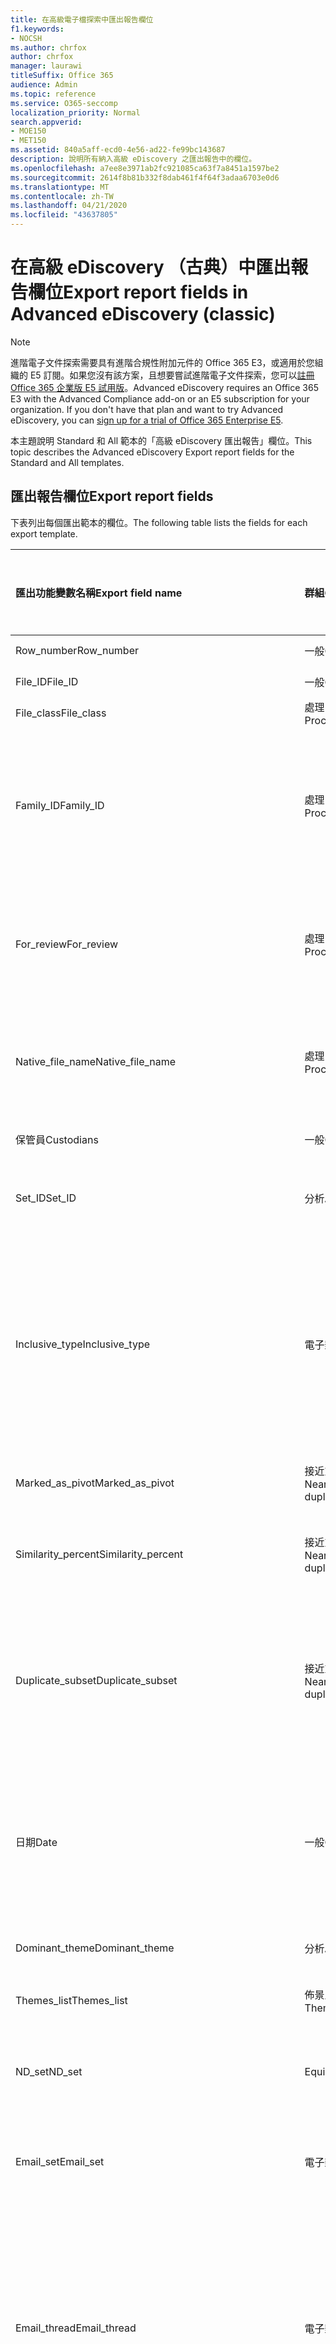 ```yaml
---
title: 在高級電子檔探索中匯出報告欄位
f1.keywords:
- NOCSH
ms.author: chrfox
author: chrfox
manager: laurawi
titleSuffix: Office 365
audience: Admin
ms.topic: reference
ms.service: O365-seccomp
localization_priority: Normal
search.appverid:
- MOE150
- MET150
ms.assetid: 840a5aff-ecd0-4e56-ad22-fe99bc143687
description: 說明所有納入高級 eDiscovery 之匯出報告中的欄位。
ms.openlocfilehash: a7ee8e3971ab2fc921085ca63f7a8451a1597be2
ms.sourcegitcommit: 2614f8b81b332f8dab461f4f64f3adaa6703e0d6
ms.translationtype: MT
ms.contentlocale: zh-TW
ms.lasthandoff: 04/21/2020
ms.locfileid: "43637805"
---
```

# <a name="export-report-fields-in-advanced-ediscovery-classic"></a><span data-ttu-id="2b4e3-103">在高級 eDiscovery （古典）中匯出報告欄位</span><span class="sxs-lookup"><span data-stu-id="2b4e3-103">Export report fields in Advanced eDiscovery (classic)</span></span>

> [!NOTE]
> <span data-ttu-id="2b4e3-p101">進階電子文件探索需要具有進階合規性附加元件的 Office 365 E3，或適用於您組織的 E5 訂閱。如果您沒有該方案，且想要嘗試進階電子文件探索，您可以[註冊 Office 365 企業版 E5 試用版](https://go.microsoft.com/fwlink/p/?LinkID=698279)。</span><span class="sxs-lookup"><span data-stu-id="2b4e3-p101">Advanced eDiscovery requires an Office 365 E3 with the Advanced Compliance add-on or an E5 subscription for your organization. If you don't have that plan and want to try Advanced eDiscovery, you can [sign up for a trial of Office 365 Enterprise E5](https://go.microsoft.com/fwlink/p/?LinkID=698279).</span></span> 
  
<span data-ttu-id="2b4e3-106">本主題說明 Standard 和 All 範本的「高級 eDiscovery 匯出報告」欄位。</span><span class="sxs-lookup"><span data-stu-id="2b4e3-106">This topic describes the Advanced eDiscovery Export report fields for the Standard and All templates.</span></span>
  
## <a name="export-report-fields"></a><span data-ttu-id="2b4e3-107">匯出報告欄位</span><span class="sxs-lookup"><span data-stu-id="2b4e3-107">Export report fields</span></span>

<span data-ttu-id="2b4e3-108">下表列出每個匯出範本的欄位。</span><span class="sxs-lookup"><span data-stu-id="2b4e3-108">The following table lists the fields for each export template.</span></span>
  
|<span data-ttu-id="2b4e3-109">**匯出功能變數名稱**</span><span class="sxs-lookup"><span data-stu-id="2b4e3-109">**Export field name**</span></span>|<span data-ttu-id="2b4e3-110">**群組**</span><span class="sxs-lookup"><span data-stu-id="2b4e3-110">**Group**</span></span>|<span data-ttu-id="2b4e3-111">**說明**</span><span class="sxs-lookup"><span data-stu-id="2b4e3-111">**Description**</span></span>|<span data-ttu-id="2b4e3-112">**可用於標準範本**</span><span class="sxs-lookup"><span data-stu-id="2b4e3-112">**Available in Standard template**</span></span>|<span data-ttu-id="2b4e3-113">**可用於所有範本**</span><span class="sxs-lookup"><span data-stu-id="2b4e3-113">**Available in All template**</span></span>|
|:-----|:-----|:-----|:-----|:-----|
|<span data-ttu-id="2b4e3-114">Row_number</span><span class="sxs-lookup"><span data-stu-id="2b4e3-114">Row_number</span></span>  <br/> |<span data-ttu-id="2b4e3-115">一般</span><span class="sxs-lookup"><span data-stu-id="2b4e3-115">General</span></span>  <br/> |<span data-ttu-id="2b4e3-116">列號。</span><span class="sxs-lookup"><span data-stu-id="2b4e3-116">Row number.</span></span>  <br/> |<span data-ttu-id="2b4e3-117">是</span><span class="sxs-lookup"><span data-stu-id="2b4e3-117">Yes</span></span>  <br/> |<span data-ttu-id="2b4e3-118">是</span><span class="sxs-lookup"><span data-stu-id="2b4e3-118">Yes</span></span>  <br/> |
|<span data-ttu-id="2b4e3-119">File_ID</span><span class="sxs-lookup"><span data-stu-id="2b4e3-119">File_ID</span></span>  <br/> |<span data-ttu-id="2b4e3-120">一般</span><span class="sxs-lookup"><span data-stu-id="2b4e3-120">General</span></span>  <br/> |<span data-ttu-id="2b4e3-121">檔識別碼。</span><span class="sxs-lookup"><span data-stu-id="2b4e3-121">File ID.</span></span>  <br/> |<span data-ttu-id="2b4e3-122">是</span><span class="sxs-lookup"><span data-stu-id="2b4e3-122">Yes</span></span>  <br/> |<span data-ttu-id="2b4e3-123">是</span><span class="sxs-lookup"><span data-stu-id="2b4e3-123">Yes</span></span>  <br/> |
|<span data-ttu-id="2b4e3-124">File_class</span><span class="sxs-lookup"><span data-stu-id="2b4e3-124">File_class</span></span>  <br/> |<span data-ttu-id="2b4e3-125">處理</span><span class="sxs-lookup"><span data-stu-id="2b4e3-125">Processing</span></span>  <br/> |<span data-ttu-id="2b4e3-126">檔類別。</span><span class="sxs-lookup"><span data-stu-id="2b4e3-126">File class.</span></span>  <br/> |<span data-ttu-id="2b4e3-127">是</span><span class="sxs-lookup"><span data-stu-id="2b4e3-127">Yes</span></span>  <br/> |<span data-ttu-id="2b4e3-128">是</span><span class="sxs-lookup"><span data-stu-id="2b4e3-128">Yes</span></span>  <br/> |
|<span data-ttu-id="2b4e3-129">Family_ID</span><span class="sxs-lookup"><span data-stu-id="2b4e3-129">Family_ID</span></span>  <br/> |<span data-ttu-id="2b4e3-130">處理</span><span class="sxs-lookup"><span data-stu-id="2b4e3-130">Processing</span></span>  <br/> |<span data-ttu-id="2b4e3-131">用以群組檔案（通常是電子郵件實例及其附件）的數值識別碼。</span><span class="sxs-lookup"><span data-stu-id="2b4e3-131">Numeric identifier that is used to group files (usually email instance and its attachments).</span></span>  <br/> |<span data-ttu-id="2b4e3-132">是</span><span class="sxs-lookup"><span data-stu-id="2b4e3-132">Yes</span></span>  <br/> |<span data-ttu-id="2b4e3-133">是</span><span class="sxs-lookup"><span data-stu-id="2b4e3-133">Yes</span></span>  <br/> |
|<span data-ttu-id="2b4e3-134">For_review</span><span class="sxs-lookup"><span data-stu-id="2b4e3-134">For_review</span></span>  <br/> |<span data-ttu-id="2b4e3-135">處理</span><span class="sxs-lookup"><span data-stu-id="2b4e3-135">Processing</span></span>  <br/> |<span data-ttu-id="2b4e3-136">旗標，指出將會包含在 [匯出以供審閱] 欄位。</span><span class="sxs-lookup"><span data-stu-id="2b4e3-136">Flag to indicate that the field will be included in export for review.</span></span>  <br/> |<span data-ttu-id="2b4e3-137">是</span><span class="sxs-lookup"><span data-stu-id="2b4e3-137">Yes</span></span>  <br/> |<span data-ttu-id="2b4e3-138">是</span><span class="sxs-lookup"><span data-stu-id="2b4e3-138">Yes</span></span>  <br/> |
|<span data-ttu-id="2b4e3-139">Native_file_name</span><span class="sxs-lookup"><span data-stu-id="2b4e3-139">Native_file_name</span></span>  <br/> |<span data-ttu-id="2b4e3-140">處理</span><span class="sxs-lookup"><span data-stu-id="2b4e3-140">Processing</span></span>  <br/> |<span data-ttu-id="2b4e3-141">原生檔案名，未參照資料夾及副檔名。</span><span class="sxs-lookup"><span data-stu-id="2b4e3-141">Native file name, without referencing folder and extension.</span></span>  <br/> |<span data-ttu-id="2b4e3-142">是</span><span class="sxs-lookup"><span data-stu-id="2b4e3-142">Yes</span></span>  <br/> |<span data-ttu-id="2b4e3-143">是</span><span class="sxs-lookup"><span data-stu-id="2b4e3-143">Yes</span></span>  <br/> |
|<span data-ttu-id="2b4e3-144">保管員</span><span class="sxs-lookup"><span data-stu-id="2b4e3-144">Custodians</span></span>  <br/> |<span data-ttu-id="2b4e3-145">一般</span><span class="sxs-lookup"><span data-stu-id="2b4e3-145">General</span></span>  <br/> |<span data-ttu-id="2b4e3-146">檔案的管理員。</span><span class="sxs-lookup"><span data-stu-id="2b4e3-146">Custodian of the file.</span></span>  <br/> |<span data-ttu-id="2b4e3-147">是</span><span class="sxs-lookup"><span data-stu-id="2b4e3-147">Yes</span></span>  <br/> |<span data-ttu-id="2b4e3-148">是</span><span class="sxs-lookup"><span data-stu-id="2b4e3-148">Yes</span></span>  <br/> |
|<span data-ttu-id="2b4e3-149">Set_ID</span><span class="sxs-lookup"><span data-stu-id="2b4e3-149">Set_ID</span></span>  <br/> |<span data-ttu-id="2b4e3-150">分析</span><span class="sxs-lookup"><span data-stu-id="2b4e3-150">Analyze</span></span>  <br/> |<span data-ttu-id="2b4e3-151">"ND set" 或「電子郵件組」識別碼。</span><span class="sxs-lookup"><span data-stu-id="2b4e3-151">"ND set" or "Email set" id.</span></span>  <br/> |<span data-ttu-id="2b4e3-152">是</span><span class="sxs-lookup"><span data-stu-id="2b4e3-152">Yes</span></span>  <br/> |<span data-ttu-id="2b4e3-153">是</span><span class="sxs-lookup"><span data-stu-id="2b4e3-153">Yes</span></span>  <br/> |
|<span data-ttu-id="2b4e3-154">Inclusive_type</span><span class="sxs-lookup"><span data-stu-id="2b4e3-154">Inclusive_type</span></span>  <br/> |<span data-ttu-id="2b4e3-155">電子郵件</span><span class="sxs-lookup"><span data-stu-id="2b4e3-155">Email</span></span>  <br/> |<span data-ttu-id="2b4e3-156">會指出是否包含檔，根據下列值：0（非包含）、包含1個包含專案、包含2個包含的副本。</span><span class="sxs-lookup"><span data-stu-id="2b4e3-156">Indicates if file is inclusive, according to the following values: 0 - not inclusive, 1 - Inclusive, 2 - Inclusive minus, 3 - Inclusive copy.</span></span>  <br/> |<span data-ttu-id="2b4e3-157">是</span><span class="sxs-lookup"><span data-stu-id="2b4e3-157">Yes</span></span>  <br/> |<span data-ttu-id="2b4e3-158">是</span><span class="sxs-lookup"><span data-stu-id="2b4e3-158">Yes</span></span>  <br/> |
|<span data-ttu-id="2b4e3-159">Marked_as_pivot</span><span class="sxs-lookup"><span data-stu-id="2b4e3-159">Marked_as_pivot</span></span>  <br/> |<span data-ttu-id="2b4e3-160">接近重複專案</span><span class="sxs-lookup"><span data-stu-id="2b4e3-160">Near duplicates</span></span>  <br/> |<span data-ttu-id="2b4e3-161">會指出檔是否為 pivot。</span><span class="sxs-lookup"><span data-stu-id="2b4e3-161">Indicates if the file is a pivot.</span></span>  <br/> |<span data-ttu-id="2b4e3-162">是</span><span class="sxs-lookup"><span data-stu-id="2b4e3-162">Yes</span></span>  <br/> |<span data-ttu-id="2b4e3-163">是</span><span class="sxs-lookup"><span data-stu-id="2b4e3-163">Yes</span></span>  <br/> |
|<span data-ttu-id="2b4e3-164">Similarity_percent</span><span class="sxs-lookup"><span data-stu-id="2b4e3-164">Similarity_percent</span></span>  <br/> |<span data-ttu-id="2b4e3-165">接近重複專案</span><span class="sxs-lookup"><span data-stu-id="2b4e3-165">Near duplicates</span></span>  <br/> |<span data-ttu-id="2b4e3-166">相對於 pivot 的相似性百分比。</span><span class="sxs-lookup"><span data-stu-id="2b4e3-166">Percentage of similarity relative to the pivot.</span></span>  <br/> |<span data-ttu-id="2b4e3-167">是</span><span class="sxs-lookup"><span data-stu-id="2b4e3-167">Yes</span></span>  <br/> |<span data-ttu-id="2b4e3-168">是</span><span class="sxs-lookup"><span data-stu-id="2b4e3-168">Yes</span></span>  <br/> |
|<span data-ttu-id="2b4e3-169">Duplicate_subset</span><span class="sxs-lookup"><span data-stu-id="2b4e3-169">Duplicate_subset</span></span>  <br/> |<span data-ttu-id="2b4e3-170">接近重複專案</span><span class="sxs-lookup"><span data-stu-id="2b4e3-170">Near duplicates</span></span>  <br/> |<span data-ttu-id="2b4e3-171">重複子集的唯一識別碼。</span><span class="sxs-lookup"><span data-stu-id="2b4e3-171">Unique identifier of the duplicate subset.</span></span> <span data-ttu-id="2b4e3-172">會指出檔案是否有完全相同的文字重複。</span><span class="sxs-lookup"><span data-stu-id="2b4e3-172">Indicates whether the file has exact text duplicates.</span></span>  <br/> |<span data-ttu-id="2b4e3-173">是</span><span class="sxs-lookup"><span data-stu-id="2b4e3-173">Yes</span></span>  <br/> |<span data-ttu-id="2b4e3-174">是</span><span class="sxs-lookup"><span data-stu-id="2b4e3-174">Yes</span></span>  <br/> |
|<span data-ttu-id="2b4e3-175">日期</span><span class="sxs-lookup"><span data-stu-id="2b4e3-175">Date</span></span>  <br/> |<span data-ttu-id="2b4e3-176">一般</span><span class="sxs-lookup"><span data-stu-id="2b4e3-176">General</span></span>  <br/> |<span data-ttu-id="2b4e3-177">檔日期（取決於檔案類型-電子郵件：傳送日期; 檔：修改日期）。</span><span class="sxs-lookup"><span data-stu-id="2b4e3-177">Date of file (depends on file type - email: date sent; document: date modified).</span></span>  <br/> |<span data-ttu-id="2b4e3-178">是</span><span class="sxs-lookup"><span data-stu-id="2b4e3-178">Yes</span></span>  <br/> |<span data-ttu-id="2b4e3-179">是</span><span class="sxs-lookup"><span data-stu-id="2b4e3-179">Yes</span></span>  <br/> |
|<span data-ttu-id="2b4e3-180">Dominant_theme</span><span class="sxs-lookup"><span data-stu-id="2b4e3-180">Dominant_theme</span></span>  <br/> |<span data-ttu-id="2b4e3-181">分析</span><span class="sxs-lookup"><span data-stu-id="2b4e3-181">Analyze</span></span>  <br/> |<span data-ttu-id="2b4e3-182">檔案的主要主題。</span><span class="sxs-lookup"><span data-stu-id="2b4e3-182">Primary Theme of the file.</span></span>  <br/> |<span data-ttu-id="2b4e3-183">是</span><span class="sxs-lookup"><span data-stu-id="2b4e3-183">Yes</span></span>  <br/> |<span data-ttu-id="2b4e3-184">是</span><span class="sxs-lookup"><span data-stu-id="2b4e3-184">Yes</span></span>  <br/> |
|<span data-ttu-id="2b4e3-185">Themes_list</span><span class="sxs-lookup"><span data-stu-id="2b4e3-185">Themes_list</span></span>  <br/> |<span data-ttu-id="2b4e3-186">佈景主題</span><span class="sxs-lookup"><span data-stu-id="2b4e3-186">Themes</span></span>  <br/> |<span data-ttu-id="2b4e3-187">主題名稱的清單。</span><span class="sxs-lookup"><span data-stu-id="2b4e3-187">List of Theme names.</span></span>  <br/> |<span data-ttu-id="2b4e3-188">是</span><span class="sxs-lookup"><span data-stu-id="2b4e3-188">Yes</span></span>  <br/> |<span data-ttu-id="2b4e3-189">是</span><span class="sxs-lookup"><span data-stu-id="2b4e3-189">Yes</span></span>  <br/> |
|<span data-ttu-id="2b4e3-190">ND_set</span><span class="sxs-lookup"><span data-stu-id="2b4e3-190">ND_set</span></span>  <br/> |<span data-ttu-id="2b4e3-191">EquiSet</span><span class="sxs-lookup"><span data-stu-id="2b4e3-191">EquiSet</span></span>  <br/> |<span data-ttu-id="2b4e3-192">Nearduplicate 集的唯一數位識別碼。</span><span class="sxs-lookup"><span data-stu-id="2b4e3-192">Unique numeric identifier of a Nearduplicate set.</span></span>  <br/> |<span data-ttu-id="2b4e3-193">是</span><span class="sxs-lookup"><span data-stu-id="2b4e3-193">Yes</span></span>  <br/> |<span data-ttu-id="2b4e3-194">是</span><span class="sxs-lookup"><span data-stu-id="2b4e3-194">Yes</span></span>  <br/> |
|<span data-ttu-id="2b4e3-195">Email_set</span><span class="sxs-lookup"><span data-stu-id="2b4e3-195">Email_set</span></span>  <br/> |<span data-ttu-id="2b4e3-196">電子郵件</span><span class="sxs-lookup"><span data-stu-id="2b4e3-196">Email</span></span>  <br/> |<span data-ttu-id="2b4e3-197">電子郵件組的唯一數位識別碼。</span><span class="sxs-lookup"><span data-stu-id="2b4e3-197">Unique numeric identifier of an Email set.</span></span>  <br/> |<span data-ttu-id="2b4e3-198">是</span><span class="sxs-lookup"><span data-stu-id="2b4e3-198">Yes</span></span>  <br/> |<span data-ttu-id="2b4e3-199">是</span><span class="sxs-lookup"><span data-stu-id="2b4e3-199">Yes</span></span>  <br/> |
|<span data-ttu-id="2b4e3-200">Email_thread</span><span class="sxs-lookup"><span data-stu-id="2b4e3-200">Email_thread</span></span>  <br/> |<span data-ttu-id="2b4e3-201">電子郵件</span><span class="sxs-lookup"><span data-stu-id="2b4e3-201">Email</span></span>  <br/> |<span data-ttu-id="2b4e3-202">描述電子郵件內電子郵件的位置，此電子郵件是由從根目錄到目前電子郵件的所有節點 IDs 所組成，以句點分隔。</span><span class="sxs-lookup"><span data-stu-id="2b4e3-202">Describes the position of the email within the Email set Consists of all Node IDs from the root to the current email, separated by periods.</span></span>  <br/> |<span data-ttu-id="2b4e3-203">是</span><span class="sxs-lookup"><span data-stu-id="2b4e3-203">Yes</span></span>  <br/> |<span data-ttu-id="2b4e3-204">是</span><span class="sxs-lookup"><span data-stu-id="2b4e3-204">Yes</span></span>  <br/> |
|<span data-ttu-id="2b4e3-205">Email_subject</span><span class="sxs-lookup"><span data-stu-id="2b4e3-205">Email_subject</span></span>  <br/> |<span data-ttu-id="2b4e3-206">電子郵件</span><span class="sxs-lookup"><span data-stu-id="2b4e3-206">Email</span></span>  <br/> |<span data-ttu-id="2b4e3-207">電子郵件的主旨。</span><span class="sxs-lookup"><span data-stu-id="2b4e3-207">Subject of the email.</span></span>  <br/> |<span data-ttu-id="2b4e3-208">是</span><span class="sxs-lookup"><span data-stu-id="2b4e3-208">Yes</span></span>  <br/> |<span data-ttu-id="2b4e3-209">是</span><span class="sxs-lookup"><span data-stu-id="2b4e3-209">Yes</span></span>  <br/> |
|<span data-ttu-id="2b4e3-210">Email_date_sent</span><span class="sxs-lookup"><span data-stu-id="2b4e3-210">Email_date_sent</span></span>  <br/> |<span data-ttu-id="2b4e3-211">電子郵件</span><span class="sxs-lookup"><span data-stu-id="2b4e3-211">Email</span></span>  <br/> |<span data-ttu-id="2b4e3-212">電子郵件的傳送日期。</span><span class="sxs-lookup"><span data-stu-id="2b4e3-212">Date on which the email was sent.</span></span>  <br/> |<span data-ttu-id="2b4e3-213">是</span><span class="sxs-lookup"><span data-stu-id="2b4e3-213">Yes</span></span>  <br/> |<span data-ttu-id="2b4e3-214">是</span><span class="sxs-lookup"><span data-stu-id="2b4e3-214">Yes</span></span>  <br/> |
|<span data-ttu-id="2b4e3-215">Email_participants</span><span class="sxs-lookup"><span data-stu-id="2b4e3-215">Email_participants</span></span>  <br/> |<span data-ttu-id="2b4e3-216">電子郵件</span><span class="sxs-lookup"><span data-stu-id="2b4e3-216">Email</span></span>  <br/> |<span data-ttu-id="2b4e3-217">電子郵件線索中所有參與者的電子郵件地址，包含缺失的連結。</span><span class="sxs-lookup"><span data-stu-id="2b4e3-217">Email addresses of all participants in an email thread, including for missing links.</span></span>  <br/> |<span data-ttu-id="2b4e3-218">是</span><span class="sxs-lookup"><span data-stu-id="2b4e3-218">Yes</span></span>  <br/> |<span data-ttu-id="2b4e3-219">是</span><span class="sxs-lookup"><span data-stu-id="2b4e3-219">Yes</span></span>  <br/> |
|<span data-ttu-id="2b4e3-220">Email_participant_domains</span><span class="sxs-lookup"><span data-stu-id="2b4e3-220">Email_participant_domains</span></span>  <br/> |<span data-ttu-id="2b4e3-221">電子郵件</span><span class="sxs-lookup"><span data-stu-id="2b4e3-221">Email</span></span>  <br/> |<span data-ttu-id="2b4e3-222">電子郵件執行緒中所有參與者的網域，包含缺失的連結。</span><span class="sxs-lookup"><span data-stu-id="2b4e3-222">Domains of all participants in an email thread, including for missing link.</span></span>  <br/> |<span data-ttu-id="2b4e3-223">是</span><span class="sxs-lookup"><span data-stu-id="2b4e3-223">Yes</span></span>  <br/> |<span data-ttu-id="2b4e3-224">是</span><span class="sxs-lookup"><span data-stu-id="2b4e3-224">Yes</span></span>  <br/> |
|<span data-ttu-id="2b4e3-225">Email_sender</span><span class="sxs-lookup"><span data-stu-id="2b4e3-225">Email_sender</span></span>  <br/> |<span data-ttu-id="2b4e3-226">電子郵件</span><span class="sxs-lookup"><span data-stu-id="2b4e3-226">Email</span></span>  <br/> |<span data-ttu-id="2b4e3-227">電子郵件寄件者名稱及（或）位址。</span><span class="sxs-lookup"><span data-stu-id="2b4e3-227">Email sender name and/or address.</span></span>  <br/> |<span data-ttu-id="2b4e3-228">是</span><span class="sxs-lookup"><span data-stu-id="2b4e3-228">Yes</span></span>  <br/> |<span data-ttu-id="2b4e3-229">是</span><span class="sxs-lookup"><span data-stu-id="2b4e3-229">Yes</span></span>  <br/> |
|<span data-ttu-id="2b4e3-230">Email_sender_domain</span><span class="sxs-lookup"><span data-stu-id="2b4e3-230">Email_sender_domain</span></span>  <br/> |<span data-ttu-id="2b4e3-231">電子郵件</span><span class="sxs-lookup"><span data-stu-id="2b4e3-231">Email</span></span>  <br/> |<span data-ttu-id="2b4e3-232">電子郵件寄件者的網域。</span><span class="sxs-lookup"><span data-stu-id="2b4e3-232">Email sender's domain.</span></span>  <br/> |<span data-ttu-id="2b4e3-233">是</span><span class="sxs-lookup"><span data-stu-id="2b4e3-233">Yes</span></span>  <br/> |<span data-ttu-id="2b4e3-234">是</span><span class="sxs-lookup"><span data-stu-id="2b4e3-234">Yes</span></span>  <br/> |
|<span data-ttu-id="2b4e3-235">Email_to</span><span class="sxs-lookup"><span data-stu-id="2b4e3-235">Email_to</span></span>  <br/> |<span data-ttu-id="2b4e3-236">電子郵件</span><span class="sxs-lookup"><span data-stu-id="2b4e3-236">Email</span></span>  <br/> |<span data-ttu-id="2b4e3-237">電子郵件的收件者。</span><span class="sxs-lookup"><span data-stu-id="2b4e3-237">To recipient of the email.</span></span>  <br/> |<span data-ttu-id="2b4e3-238">是</span><span class="sxs-lookup"><span data-stu-id="2b4e3-238">Yes</span></span>  <br/> |<span data-ttu-id="2b4e3-239">是</span><span class="sxs-lookup"><span data-stu-id="2b4e3-239">Yes</span></span>  <br/> |
|<span data-ttu-id="2b4e3-240">Email_cc</span><span class="sxs-lookup"><span data-stu-id="2b4e3-240">Email_cc</span></span>  <br/> |<span data-ttu-id="2b4e3-241">電子郵件</span><span class="sxs-lookup"><span data-stu-id="2b4e3-241">Email</span></span>  <br/> |<span data-ttu-id="2b4e3-242">電子郵件的抄送收件者。</span><span class="sxs-lookup"><span data-stu-id="2b4e3-242">CC recipient of the email.</span></span>  <br/> |<span data-ttu-id="2b4e3-243">是</span><span class="sxs-lookup"><span data-stu-id="2b4e3-243">Yes</span></span>  <br/> |<span data-ttu-id="2b4e3-244">是</span><span class="sxs-lookup"><span data-stu-id="2b4e3-244">Yes</span></span>  <br/> |
|<span data-ttu-id="2b4e3-245">Email_bcc</span><span class="sxs-lookup"><span data-stu-id="2b4e3-245">Email_bcc</span></span>  <br/> |<span data-ttu-id="2b4e3-246">電子郵件</span><span class="sxs-lookup"><span data-stu-id="2b4e3-246">Email</span></span>  <br/> |<span data-ttu-id="2b4e3-247">電子郵件的密件副本收件者。</span><span class="sxs-lookup"><span data-stu-id="2b4e3-247">BCC recipient of the email.</span></span>  <br/> |<span data-ttu-id="2b4e3-248">是</span><span class="sxs-lookup"><span data-stu-id="2b4e3-248">Yes</span></span>  <br/> |<span data-ttu-id="2b4e3-249">是</span><span class="sxs-lookup"><span data-stu-id="2b4e3-249">Yes</span></span>  <br/> |
|<span data-ttu-id="2b4e3-250">Email_recipient_domains</span><span class="sxs-lookup"><span data-stu-id="2b4e3-250">Email_recipient_domains</span></span>  <br/> |<span data-ttu-id="2b4e3-251">電子郵件</span><span class="sxs-lookup"><span data-stu-id="2b4e3-251">Email</span></span>  <br/> |<span data-ttu-id="2b4e3-252">電子郵件收件者網域（收件者、抄送及密送）。</span><span class="sxs-lookup"><span data-stu-id="2b4e3-252">Email recipients domains (To, CC, and BCC).</span></span>  <br/> |<span data-ttu-id="2b4e3-253">是</span><span class="sxs-lookup"><span data-stu-id="2b4e3-253">Yes</span></span>  <br/> |<span data-ttu-id="2b4e3-254">是</span><span class="sxs-lookup"><span data-stu-id="2b4e3-254">Yes</span></span>  <br/> |
|<span data-ttu-id="2b4e3-255">Email_date_received</span><span class="sxs-lookup"><span data-stu-id="2b4e3-255">Email_date_received</span></span>  <br/> |<span data-ttu-id="2b4e3-256">電子郵件</span><span class="sxs-lookup"><span data-stu-id="2b4e3-256">Email</span></span>  <br/> |<span data-ttu-id="2b4e3-257">接收電子郵件的日期。</span><span class="sxs-lookup"><span data-stu-id="2b4e3-257">Date on which email was received.</span></span>  <br/> |<span data-ttu-id="2b4e3-258">是</span><span class="sxs-lookup"><span data-stu-id="2b4e3-258">Yes</span></span>  <br/> |<span data-ttu-id="2b4e3-259">是</span><span class="sxs-lookup"><span data-stu-id="2b4e3-259">Yes</span></span>  <br/> |
|<span data-ttu-id="2b4e3-260">Email_action</span><span class="sxs-lookup"><span data-stu-id="2b4e3-260">Email_action</span></span>  <br/> |<span data-ttu-id="2b4e3-261">電子郵件</span><span class="sxs-lookup"><span data-stu-id="2b4e3-261">Email</span></span>  <br/> |<span data-ttu-id="2b4e3-262">值：根據電子郵件主旨：「轉寄」（適用于 "FW:"）、「回復」（適用于 "RE:"）或 "Other" （其他主題文字）。</span><span class="sxs-lookup"><span data-stu-id="2b4e3-262">Values: according to Email Subject: "Forward" (for "FW:"), "Reply" (for "RE:") or "Other" (other Subject text).</span></span>  <br/> |<span data-ttu-id="2b4e3-263">是</span><span class="sxs-lookup"><span data-stu-id="2b4e3-263">Yes</span></span>  <br/> |<span data-ttu-id="2b4e3-264">是</span><span class="sxs-lookup"><span data-stu-id="2b4e3-264">Yes</span></span>  <br/> |
|<span data-ttu-id="2b4e3-265">Meeting_Start_Date/Time</span><span class="sxs-lookup"><span data-stu-id="2b4e3-265">Meeting_Start_Date/Time</span></span>  <br/> ||<span data-ttu-id="2b4e3-266">會議專案開始的日期和時間。</span><span class="sxs-lookup"><span data-stu-id="2b4e3-266">The date and time at which a meeting item started.</span></span>  <br/> |<span data-ttu-id="2b4e3-267">是</span><span class="sxs-lookup"><span data-stu-id="2b4e3-267">Yes</span></span>  <br/> |<span data-ttu-id="2b4e3-268">是</span><span class="sxs-lookup"><span data-stu-id="2b4e3-268">Yes</span></span>  <br/> |
|<span data-ttu-id="2b4e3-269">Meeting_End_Date/Time</span><span class="sxs-lookup"><span data-stu-id="2b4e3-269">Meeting_End_Date/Time</span></span>  <br/> ||<span data-ttu-id="2b4e3-270">會議專案結束的日期和時間。</span><span class="sxs-lookup"><span data-stu-id="2b4e3-270">The date and time at which a meeting item ended.</span></span>  <br/> |<span data-ttu-id="2b4e3-271">是</span><span class="sxs-lookup"><span data-stu-id="2b4e3-271">Yes</span></span>  <br/> |<span data-ttu-id="2b4e3-272">是</span><span class="sxs-lookup"><span data-stu-id="2b4e3-272">Yes</span></span>  <br/> |
|<span data-ttu-id="2b4e3-273">File_relevance_score</span><span class="sxs-lookup"><span data-stu-id="2b4e3-273">File_relevance_score</span></span>  <br/> |<span data-ttu-id="2b4e3-274">相關性</span><span class="sxs-lookup"><span data-stu-id="2b4e3-274">Relevance</span></span>  <br/> |<span data-ttu-id="2b4e3-275">相關性分數（0-100）。</span><span class="sxs-lookup"><span data-stu-id="2b4e3-275">Relevance score (0-100).</span></span> <span data-ttu-id="2b4e3-276">每個問題。</span><span class="sxs-lookup"><span data-stu-id="2b4e3-276">Per issue.</span></span>  <br/> |<span data-ttu-id="2b4e3-277">是</span><span class="sxs-lookup"><span data-stu-id="2b4e3-277">Yes</span></span>  <br/> |<span data-ttu-id="2b4e3-278">是</span><span class="sxs-lookup"><span data-stu-id="2b4e3-278">Yes</span></span>  <br/> |
|<span data-ttu-id="2b4e3-279">Family_relevance_score</span><span class="sxs-lookup"><span data-stu-id="2b4e3-279">Family_relevance_score</span></span>  <br/> |<span data-ttu-id="2b4e3-280">相關性</span><span class="sxs-lookup"><span data-stu-id="2b4e3-280">Relevance</span></span>  <br/> |<span data-ttu-id="2b4e3-281">最大系列相關性分數（0-100）。</span><span class="sxs-lookup"><span data-stu-id="2b4e3-281">Max family Relevance score (0-100).</span></span> <span data-ttu-id="2b4e3-282">每個問題。</span><span class="sxs-lookup"><span data-stu-id="2b4e3-282">Per issue.</span></span>  <br/> |<span data-ttu-id="2b4e3-283">是</span><span class="sxs-lookup"><span data-stu-id="2b4e3-283">Yes</span></span>  <br/> |<span data-ttu-id="2b4e3-284">是</span><span class="sxs-lookup"><span data-stu-id="2b4e3-284">Yes</span></span>  <br/> |
|<span data-ttu-id="2b4e3-285">Relevance_tag</span><span class="sxs-lookup"><span data-stu-id="2b4e3-285">Relevance_tag</span></span>  <br/> |<span data-ttu-id="2b4e3-286">相關性</span><span class="sxs-lookup"><span data-stu-id="2b4e3-286">Relevance</span></span>  <br/> |<span data-ttu-id="2b4e3-287">檔的標記（如果檔案已手動標示為相關性）。</span><span class="sxs-lookup"><span data-stu-id="2b4e3-287">Tagging of the file, if the file was manually tagged in Relevance.</span></span> <span data-ttu-id="2b4e3-288">每個問題。</span><span class="sxs-lookup"><span data-stu-id="2b4e3-288">Per issue.</span></span>  <br/> |<span data-ttu-id="2b4e3-289">是</span><span class="sxs-lookup"><span data-stu-id="2b4e3-289">Yes</span></span>  <br/> |<span data-ttu-id="2b4e3-290">是</span><span class="sxs-lookup"><span data-stu-id="2b4e3-290">Yes</span></span>  <br/> |
|<span data-ttu-id="2b4e3-291">Relevance_load_group</span><span class="sxs-lookup"><span data-stu-id="2b4e3-291">Relevance_load_group</span></span>  <br/> |<span data-ttu-id="2b4e3-292">相關性</span><span class="sxs-lookup"><span data-stu-id="2b4e3-292">Relevance</span></span>  <br/> |<span data-ttu-id="2b4e3-293">指定檔案的相關性載入群組，每個問題的欄位。</span><span class="sxs-lookup"><span data-stu-id="2b4e3-293">Relevance Load group, of the specified file, with a field per issue.</span></span>  <br/> |<span data-ttu-id="2b4e3-294">是</span><span class="sxs-lookup"><span data-stu-id="2b4e3-294">Yes</span></span>  <br/> |<span data-ttu-id="2b4e3-295">是</span><span class="sxs-lookup"><span data-stu-id="2b4e3-295">Yes</span></span>  <br/> |
|<span data-ttu-id="2b4e3-296">Normalized_relevance_score</span><span class="sxs-lookup"><span data-stu-id="2b4e3-296">Normalized_relevance_score</span></span>  <br/> |<span data-ttu-id="2b4e3-297">相關性</span><span class="sxs-lookup"><span data-stu-id="2b4e3-297">Relevance</span></span>  <br/> |<span data-ttu-id="2b4e3-298">標準化相關性分數（0-100），其適用于問題與負載之間的比較。</span><span class="sxs-lookup"><span data-stu-id="2b4e3-298">Normalized Relevance score (0-100), which is comparable between issues and loads.</span></span>  <br/> |<span data-ttu-id="2b4e3-299">是</span><span class="sxs-lookup"><span data-stu-id="2b4e3-299">Yes</span></span>  <br/> |<span data-ttu-id="2b4e3-300">是</span><span class="sxs-lookup"><span data-stu-id="2b4e3-300">Yes</span></span>  <br/> |
|<span data-ttu-id="2b4e3-301">Marked_as_seed</span><span class="sxs-lookup"><span data-stu-id="2b4e3-301">Marked_as_seed</span></span>  <br/> |<span data-ttu-id="2b4e3-302">相關性</span><span class="sxs-lookup"><span data-stu-id="2b4e3-302">Relevance</span></span>  <br/> |<span data-ttu-id="2b4e3-303">檔的標記（如果它已設定為每個問題的相關性檔案）/類別。</span><span class="sxs-lookup"><span data-stu-id="2b4e3-303">Tagging of the file, if it was set to be as a seed file in Relevance Per issue/category.</span></span>  <br/> |<span data-ttu-id="2b4e3-304">是</span><span class="sxs-lookup"><span data-stu-id="2b4e3-304">Yes</span></span>  <br/> |<span data-ttu-id="2b4e3-305">是</span><span class="sxs-lookup"><span data-stu-id="2b4e3-305">Yes</span></span>  <br/> |
|<span data-ttu-id="2b4e3-306">Marked_as_pre 標記</span><span class="sxs-lookup"><span data-stu-id="2b4e3-306">Marked_as_pre-tagged</span></span>  <br/> |<span data-ttu-id="2b4e3-307">相關性</span><span class="sxs-lookup"><span data-stu-id="2b4e3-307">Relevance</span></span>  <br/> |<span data-ttu-id="2b4e3-308">檔的標記（如果它已設定為 [每個問題的相關性）]。</span><span class="sxs-lookup"><span data-stu-id="2b4e3-308">Tagging of the file, if it was set as pre-tagged in Relevance Per issue/category.</span></span>  <br/> |<span data-ttu-id="2b4e3-309">是</span><span class="sxs-lookup"><span data-stu-id="2b4e3-309">Yes</span></span>  <br/> |<span data-ttu-id="2b4e3-310">是</span><span class="sxs-lookup"><span data-stu-id="2b4e3-310">Yes</span></span>  <br/> |
|<span data-ttu-id="2b4e3-311">Relevance_status_description</span><span class="sxs-lookup"><span data-stu-id="2b4e3-311">Relevance_status_description</span></span>  <br/> |<span data-ttu-id="2b4e3-312">相關性</span><span class="sxs-lookup"><span data-stu-id="2b4e3-312">Relevance</span></span>  <br/> |<span data-ttu-id="2b4e3-313">相關性狀態的描述。</span><span class="sxs-lookup"><span data-stu-id="2b4e3-313">Description of the relevance status.</span></span>  <br/> |<span data-ttu-id="2b4e3-314">是</span><span class="sxs-lookup"><span data-stu-id="2b4e3-314">Yes</span></span>  <br/> |<span data-ttu-id="2b4e3-315">是</span><span class="sxs-lookup"><span data-stu-id="2b4e3-315">Yes</span></span>  <br/> |
|<span data-ttu-id="2b4e3-316">留言</span><span class="sxs-lookup"><span data-stu-id="2b4e3-316">Comment</span></span>  <br/> |<span data-ttu-id="2b4e3-317">一般</span><span class="sxs-lookup"><span data-stu-id="2b4e3-317">General</span></span>  <br/> |<span data-ttu-id="2b4e3-318">使用者輸入的批註。</span><span class="sxs-lookup"><span data-stu-id="2b4e3-318">Comment entered by the user.</span></span>  <br/> |<span data-ttu-id="2b4e3-319">是</span><span class="sxs-lookup"><span data-stu-id="2b4e3-319">Yes</span></span>  <br/> |<span data-ttu-id="2b4e3-320">是</span><span class="sxs-lookup"><span data-stu-id="2b4e3-320">Yes</span></span>  <br/> |
|<span data-ttu-id="2b4e3-321">Export_input_path</span><span class="sxs-lookup"><span data-stu-id="2b4e3-321">Export_input_path</span></span>  <br/> |<span data-ttu-id="2b4e3-322">處理</span><span class="sxs-lookup"><span data-stu-id="2b4e3-322">Processing</span></span>  <br/> |<span data-ttu-id="2b4e3-323">匯出輸入路徑。</span><span class="sxs-lookup"><span data-stu-id="2b4e3-323">Export input path.</span></span>  <br/> |<span data-ttu-id="2b4e3-324">是</span><span class="sxs-lookup"><span data-stu-id="2b4e3-324">Yes</span></span>  <br/> |<span data-ttu-id="2b4e3-325">是</span><span class="sxs-lookup"><span data-stu-id="2b4e3-325">Yes</span></span>  <br/> |
|<span data-ttu-id="2b4e3-326">Pivot_ID</span><span class="sxs-lookup"><span data-stu-id="2b4e3-326">Pivot_ID</span></span>  <br/> |<span data-ttu-id="2b4e3-327">接近重複專案</span><span class="sxs-lookup"><span data-stu-id="2b4e3-327">Near Duplicates</span></span>  <br/> |<span data-ttu-id="2b4e3-328">檔的樞紐分析表識別碼。</span><span class="sxs-lookup"><span data-stu-id="2b4e3-328">Pivot ID of the file.</span></span>  <br/> |<span data-ttu-id="2b4e3-329">是</span><span class="sxs-lookup"><span data-stu-id="2b4e3-329">Yes</span></span>  <br/> |<span data-ttu-id="2b4e3-330">是</span><span class="sxs-lookup"><span data-stu-id="2b4e3-330">Yes</span></span>  <br/> |
|<span data-ttu-id="2b4e3-331">Family_size</span><span class="sxs-lookup"><span data-stu-id="2b4e3-331">Family_size</span></span>  <br/> |<span data-ttu-id="2b4e3-332">處理</span><span class="sxs-lookup"><span data-stu-id="2b4e3-332">Processing</span></span>  <br/> |<span data-ttu-id="2b4e3-333">系列中的檔案數目。</span><span class="sxs-lookup"><span data-stu-id="2b4e3-333">Number of files in a family.</span></span>  <br/> |<span data-ttu-id="2b4e3-334">是</span><span class="sxs-lookup"><span data-stu-id="2b4e3-334">Yes</span></span>  <br/> |<span data-ttu-id="2b4e3-335">是</span><span class="sxs-lookup"><span data-stu-id="2b4e3-335">Yes</span></span>  <br/> |
|<span data-ttu-id="2b4e3-336">Native_type</span><span class="sxs-lookup"><span data-stu-id="2b4e3-336">Native_type</span></span>  <br/> |<span data-ttu-id="2b4e3-337">處理</span><span class="sxs-lookup"><span data-stu-id="2b4e3-337">Processing</span></span>  <br/> |<span data-ttu-id="2b4e3-338">原生檔案類型。</span><span class="sxs-lookup"><span data-stu-id="2b4e3-338">Native file type.</span></span> <span data-ttu-id="2b4e3-339">例如，試算表或簡報。</span><span class="sxs-lookup"><span data-stu-id="2b4e3-339">For example, spreadsheet or presentation.</span></span>  <br/> |<span data-ttu-id="2b4e3-340">是</span><span class="sxs-lookup"><span data-stu-id="2b4e3-340">Yes</span></span>  <br/> |<span data-ttu-id="2b4e3-341">是</span><span class="sxs-lookup"><span data-stu-id="2b4e3-341">Yes</span></span>  <br/> |
|<span data-ttu-id="2b4e3-342">Native_MD5</span><span class="sxs-lookup"><span data-stu-id="2b4e3-342">Native_MD5</span></span>  <br/> |<span data-ttu-id="2b4e3-343">處理</span><span class="sxs-lookup"><span data-stu-id="2b4e3-343">Processing</span></span>  <br/> |<span data-ttu-id="2b4e3-344">原生檔案 MD5 雜湊值。</span><span class="sxs-lookup"><span data-stu-id="2b4e3-344">MD5 hash value of the native file.</span></span>  <br/> |<span data-ttu-id="2b4e3-345">是</span><span class="sxs-lookup"><span data-stu-id="2b4e3-345">Yes</span></span>  <br/> |<span data-ttu-id="2b4e3-346">是</span><span class="sxs-lookup"><span data-stu-id="2b4e3-346">Yes</span></span>  <br/> |
|<span data-ttu-id="2b4e3-347">Native_size</span><span class="sxs-lookup"><span data-stu-id="2b4e3-347">Native_size</span></span>  <br/> |<span data-ttu-id="2b4e3-348">處理</span><span class="sxs-lookup"><span data-stu-id="2b4e3-348">Processing</span></span>  <br/> |<span data-ttu-id="2b4e3-349">原生檔案大小。</span><span class="sxs-lookup"><span data-stu-id="2b4e3-349">Native file size.</span></span>  <br/> |<span data-ttu-id="2b4e3-350">是</span><span class="sxs-lookup"><span data-stu-id="2b4e3-350">Yes</span></span>  <br/> |<span data-ttu-id="2b4e3-351">是</span><span class="sxs-lookup"><span data-stu-id="2b4e3-351">Yes</span></span>  <br/> |
|<span data-ttu-id="2b4e3-352">Native_extension</span><span class="sxs-lookup"><span data-stu-id="2b4e3-352">Native_extension</span></span>  <br/> |<span data-ttu-id="2b4e3-353">處理</span><span class="sxs-lookup"><span data-stu-id="2b4e3-353">Processing</span></span>  <br/> |<span data-ttu-id="2b4e3-354">原生副檔名。</span><span class="sxs-lookup"><span data-stu-id="2b4e3-354">Native file extension.</span></span>  <br/> |<span data-ttu-id="2b4e3-355">是</span><span class="sxs-lookup"><span data-stu-id="2b4e3-355">Yes</span></span>  <br/> |<span data-ttu-id="2b4e3-356">是</span><span class="sxs-lookup"><span data-stu-id="2b4e3-356">Yes</span></span>  <br/> |
|<span data-ttu-id="2b4e3-357">Doc_date_modified</span><span class="sxs-lookup"><span data-stu-id="2b4e3-357">Doc_date_modified</span></span>  <br/> |<span data-ttu-id="2b4e3-358">檔案屬性</span><span class="sxs-lookup"><span data-stu-id="2b4e3-358">Document Properties</span></span>  <br/> |<span data-ttu-id="2b4e3-359">修改原生檔案的日期（從檔案的中繼資料中取得）。</span><span class="sxs-lookup"><span data-stu-id="2b4e3-359">Date native file was modified, taken from the file's metadata.</span></span>  <br/> |<span data-ttu-id="2b4e3-360">是</span><span class="sxs-lookup"><span data-stu-id="2b4e3-360">Yes</span></span>  <br/> |<span data-ttu-id="2b4e3-361">是</span><span class="sxs-lookup"><span data-stu-id="2b4e3-361">Yes</span></span>  <br/> |
|<span data-ttu-id="2b4e3-362">Doc_date_created</span><span class="sxs-lookup"><span data-stu-id="2b4e3-362">Doc_date_created</span></span>  <br/> |<span data-ttu-id="2b4e3-363">檔案屬性</span><span class="sxs-lookup"><span data-stu-id="2b4e3-363">Document Properties</span></span>  <br/> |<span data-ttu-id="2b4e3-364">從檔案的中繼資料中所建立的原生檔案的建立日期。</span><span class="sxs-lookup"><span data-stu-id="2b4e3-364">Date native file was created, taken from the file's metadata.</span></span>  <br/> |<span data-ttu-id="2b4e3-365">是</span><span class="sxs-lookup"><span data-stu-id="2b4e3-365">Yes</span></span>  <br/> |<span data-ttu-id="2b4e3-366">是</span><span class="sxs-lookup"><span data-stu-id="2b4e3-366">Yes</span></span>  <br/> |
|<span data-ttu-id="2b4e3-367">Doc_modified_by</span><span class="sxs-lookup"><span data-stu-id="2b4e3-367">Doc_modified_by</span></span>  <br/> |<span data-ttu-id="2b4e3-368">檔案屬性</span><span class="sxs-lookup"><span data-stu-id="2b4e3-368">Document Properties</span></span>  <br/> |<span data-ttu-id="2b4e3-369">修改原生檔案的使用者，來自檔案的中繼資料。</span><span class="sxs-lookup"><span data-stu-id="2b4e3-369">User who modified native file, taken from the file's metadata.</span></span>  <br/> |<span data-ttu-id="2b4e3-370">是</span><span class="sxs-lookup"><span data-stu-id="2b4e3-370">Yes</span></span>  <br/> |<span data-ttu-id="2b4e3-371">是</span><span class="sxs-lookup"><span data-stu-id="2b4e3-371">Yes</span></span>  <br/> |
|<span data-ttu-id="2b4e3-372">O365_date_modified</span><span class="sxs-lookup"><span data-stu-id="2b4e3-372">O365_date_modified</span></span>  <br/> |<span data-ttu-id="2b4e3-373">檔案屬性</span><span class="sxs-lookup"><span data-stu-id="2b4e3-373">Document Properties</span></span>  <br/> |<span data-ttu-id="2b4e3-374">修改原生檔案的日期（從 SharePoint 或 Exchange 欄位取得）。</span><span class="sxs-lookup"><span data-stu-id="2b4e3-374">Date native file was modified, taken from the either SharePoint or Exchange fields.</span></span>  <br/> |<span data-ttu-id="2b4e3-375">是</span><span class="sxs-lookup"><span data-stu-id="2b4e3-375">Yes</span></span>  <br/> |<span data-ttu-id="2b4e3-376">是</span><span class="sxs-lookup"><span data-stu-id="2b4e3-376">Yes</span></span>  <br/> |
|<span data-ttu-id="2b4e3-377">O365_date_created</span><span class="sxs-lookup"><span data-stu-id="2b4e3-377">O365_date_created</span></span>  <br/> |<span data-ttu-id="2b4e3-378">檔案屬性</span><span class="sxs-lookup"><span data-stu-id="2b4e3-378">Document Properties</span></span>  <br/> |<span data-ttu-id="2b4e3-379">從 SharePoint 或 Exchange 欄位建立的原生檔案。</span><span class="sxs-lookup"><span data-stu-id="2b4e3-379">Date native file was created, taken from either SharePoint or Exchange fields.</span></span>  <br/> |<span data-ttu-id="2b4e3-380">是</span><span class="sxs-lookup"><span data-stu-id="2b4e3-380">Yes</span></span>  <br/> |<span data-ttu-id="2b4e3-381">是</span><span class="sxs-lookup"><span data-stu-id="2b4e3-381">Yes</span></span>  <br/> |
|<span data-ttu-id="2b4e3-382">O365_modified_by</span><span class="sxs-lookup"><span data-stu-id="2b4e3-382">O365_modified_by</span></span>  <br/> |<span data-ttu-id="2b4e3-383">檔案屬性</span><span class="sxs-lookup"><span data-stu-id="2b4e3-383">Document Properties</span></span>  <br/> |<span data-ttu-id="2b4e3-384">從 SharePoint 或 Exchange 欄位取得的上次修改原生檔案的使用者。</span><span class="sxs-lookup"><span data-stu-id="2b4e3-384">User who last modified native file, taken from either SharePoint or Exchange fields.</span></span>  <br/> |<span data-ttu-id="2b4e3-385">是</span><span class="sxs-lookup"><span data-stu-id="2b4e3-385">Yes</span></span>  <br/> |<span data-ttu-id="2b4e3-386">是</span><span class="sxs-lookup"><span data-stu-id="2b4e3-386">Yes</span></span>  <br/> |
|<span data-ttu-id="2b4e3-387">Compound_path</span><span class="sxs-lookup"><span data-stu-id="2b4e3-387">Compound_path</span></span>  <br/> |<span data-ttu-id="2b4e3-388">處理</span><span class="sxs-lookup"><span data-stu-id="2b4e3-388">Processing</span></span>  <br/> |<span data-ttu-id="2b4e3-389">包含其複合來源的原生檔路徑。</span><span class="sxs-lookup"><span data-stu-id="2b4e3-389">Native file path including its compound source.</span></span>  <br/> |<span data-ttu-id="2b4e3-390">是</span><span class="sxs-lookup"><span data-stu-id="2b4e3-390">Yes</span></span>  <br/> |<span data-ttu-id="2b4e3-391">是</span><span class="sxs-lookup"><span data-stu-id="2b4e3-391">Yes</span></span>  <br/> |
|<span data-ttu-id="2b4e3-392">Input_path</span><span class="sxs-lookup"><span data-stu-id="2b4e3-392">Input_path</span></span>  <br/> |<span data-ttu-id="2b4e3-393">處理</span><span class="sxs-lookup"><span data-stu-id="2b4e3-393">Processing</span></span>  <br/> |<span data-ttu-id="2b4e3-394">輸入檔案的路徑。</span><span class="sxs-lookup"><span data-stu-id="2b4e3-394">Path of the input file.</span></span>  <br/> |<span data-ttu-id="2b4e3-395">是</span><span class="sxs-lookup"><span data-stu-id="2b4e3-395">Yes</span></span>  <br/> |<span data-ttu-id="2b4e3-396">是</span><span class="sxs-lookup"><span data-stu-id="2b4e3-396">Yes</span></span>  <br/> |
|<span data-ttu-id="2b4e3-397">Input_date_modified</span><span class="sxs-lookup"><span data-stu-id="2b4e3-397">Input_date_modified</span></span>  <br/> |<span data-ttu-id="2b4e3-398">處理</span><span class="sxs-lookup"><span data-stu-id="2b4e3-398">Processing</span></span>  <br/> |<span data-ttu-id="2b4e3-399">上次修改日期輸入檔案。</span><span class="sxs-lookup"><span data-stu-id="2b4e3-399">Date Input file was last modified.</span></span>  <br/> |<span data-ttu-id="2b4e3-400">是</span><span class="sxs-lookup"><span data-stu-id="2b4e3-400">Yes</span></span>  <br/> |<span data-ttu-id="2b4e3-401">是</span><span class="sxs-lookup"><span data-stu-id="2b4e3-401">Yes</span></span>  <br/> |
|<span data-ttu-id="2b4e3-402">ND_ET_sort_excl_attach</span><span class="sxs-lookup"><span data-stu-id="2b4e3-402">ND_ET_sort_excl_attach</span></span>  <br/> |<span data-ttu-id="2b4e3-403">分析</span><span class="sxs-lookup"><span data-stu-id="2b4e3-403">Analyze</span></span>  <br/> |<span data-ttu-id="2b4e3-404">電子郵件組和 ND 的串連已設定為供複查。</span><span class="sxs-lookup"><span data-stu-id="2b4e3-404">Concatenation of Email set and ND set for review.</span></span> <span data-ttu-id="2b4e3-405">' D ' 會新增為 ND 集的前置詞，而且 ' E ' 已新增至電子郵件 ssets。</span><span class="sxs-lookup"><span data-stu-id="2b4e3-405">'D' is added as a prefix to ND sets, and 'E' is added to Email ssets.</span></span>  <br/> |<span data-ttu-id="2b4e3-406">是</span><span class="sxs-lookup"><span data-stu-id="2b4e3-406">Yes</span></span>  <br/> |<span data-ttu-id="2b4e3-407">是</span><span class="sxs-lookup"><span data-stu-id="2b4e3-407">Yes</span></span>  <br/> |
|<span data-ttu-id="2b4e3-408">ND_ET_sort_incl_attach</span><span class="sxs-lookup"><span data-stu-id="2b4e3-408">ND_ET_sort_incl_attach</span></span>  <br/> |<span data-ttu-id="2b4e3-409">分析</span><span class="sxs-lookup"><span data-stu-id="2b4e3-409">Analyze</span></span>  <br/> |<span data-ttu-id="2b4e3-410">將電子郵件集和 ND 設定成「送出」組的連接，會新增為 ND 集的前置詞，而 ' E ' 已新增至電子郵件組。</span><span class="sxs-lookup"><span data-stu-id="2b4e3-410">Concatenation of Email set and ND set for review 'D' is added as a prefix to ND sets, and 'E' is added to Email sets.</span></span> <span data-ttu-id="2b4e3-411">此外，Email_set 內的每封電子郵件都會跟隨其適當的附件。</span><span class="sxs-lookup"><span data-stu-id="2b4e3-411">In addition, each email within an Email_set is followed by its appropriate attachments.</span></span>  <br/> |<span data-ttu-id="2b4e3-412">是</span><span class="sxs-lookup"><span data-stu-id="2b4e3-412">Yes</span></span>  <br/> |<span data-ttu-id="2b4e3-413">是</span><span class="sxs-lookup"><span data-stu-id="2b4e3-413">Yes</span></span>  <br/> |
|<span data-ttu-id="2b4e3-414">Deduped_custodians</span><span class="sxs-lookup"><span data-stu-id="2b4e3-414">Deduped_custodians</span></span>  <br/> |<span data-ttu-id="2b4e3-415">一般</span><span class="sxs-lookup"><span data-stu-id="2b4e3-415">General</span></span>  <br/> |<span data-ttu-id="2b4e3-416">Duped 檔案的保管人</span><span class="sxs-lookup"><span data-stu-id="2b4e3-416">Custodians of de-duped files</span></span>  <br/> |<span data-ttu-id="2b4e3-417">是</span><span class="sxs-lookup"><span data-stu-id="2b4e3-417">Yes</span></span>  <br/> |<span data-ttu-id="2b4e3-418">是</span><span class="sxs-lookup"><span data-stu-id="2b4e3-418">Yes</span></span>  <br/> |
|<span data-ttu-id="2b4e3-419">Deduped_file_IDs</span><span class="sxs-lookup"><span data-stu-id="2b4e3-419">Deduped_file_IDs</span></span>  <br/> |<span data-ttu-id="2b4e3-420">一般</span><span class="sxs-lookup"><span data-stu-id="2b4e3-420">General</span></span>  <br/> |<span data-ttu-id="2b4e3-421">Duped 檔的 IDs</span><span class="sxs-lookup"><span data-stu-id="2b4e3-421">IDs of de-duped files</span></span>  <br/> |<span data-ttu-id="2b4e3-422">是</span><span class="sxs-lookup"><span data-stu-id="2b4e3-422">Yes</span></span>  <br/> |<span data-ttu-id="2b4e3-423">是</span><span class="sxs-lookup"><span data-stu-id="2b4e3-423">Yes</span></span>  <br/> |
|<span data-ttu-id="2b4e3-424">Deduped_paths</span><span class="sxs-lookup"><span data-stu-id="2b4e3-424">Deduped_paths</span></span>  <br/> |<span data-ttu-id="2b4e3-425">一般</span><span class="sxs-lookup"><span data-stu-id="2b4e3-425">General</span></span>  <br/> |<span data-ttu-id="2b4e3-426">解除 duped 檔案的路徑</span><span class="sxs-lookup"><span data-stu-id="2b4e3-426">Paths of de-duped files</span></span>  <br/> |<span data-ttu-id="2b4e3-427">是</span><span class="sxs-lookup"><span data-stu-id="2b4e3-427">Yes</span></span>  <br/> |<span data-ttu-id="2b4e3-428">是</span><span class="sxs-lookup"><span data-stu-id="2b4e3-428">Yes</span></span>  <br/> |
|<span data-ttu-id="2b4e3-429">File_key</span><span class="sxs-lookup"><span data-stu-id="2b4e3-429">File_key</span></span>  <br/> |<span data-ttu-id="2b4e3-430">一般</span><span class="sxs-lookup"><span data-stu-id="2b4e3-430">General</span></span>  <br/> |<span data-ttu-id="2b4e3-431">供未來使用的內部識別碼。</span><span class="sxs-lookup"><span data-stu-id="2b4e3-431">Internal identifier for future use.</span></span>  <br/> |<span data-ttu-id="2b4e3-432">是</span><span class="sxs-lookup"><span data-stu-id="2b4e3-432">Yes</span></span>  <br/> |<span data-ttu-id="2b4e3-433">是</span><span class="sxs-lookup"><span data-stu-id="2b4e3-433">Yes</span></span>  <br/> |
|<span data-ttu-id="2b4e3-434">Export_native_path</span><span class="sxs-lookup"><span data-stu-id="2b4e3-434">Export_native_path</span></span>  <br/> |<span data-ttu-id="2b4e3-435">處理</span><span class="sxs-lookup"><span data-stu-id="2b4e3-435">Processing</span></span>  <br/> |<span data-ttu-id="2b4e3-436">匯出套件中原生檔案的路徑。</span><span class="sxs-lookup"><span data-stu-id="2b4e3-436">Path of the native file in the export package.</span></span>  <br/> |<span data-ttu-id="2b4e3-437">是</span><span class="sxs-lookup"><span data-stu-id="2b4e3-437">Yes</span></span>  <br/> |<span data-ttu-id="2b4e3-438">是</span><span class="sxs-lookup"><span data-stu-id="2b4e3-438">Yes</span></span>  <br/> |
|<span data-ttu-id="2b4e3-439">Extracted_text_path</span><span class="sxs-lookup"><span data-stu-id="2b4e3-439">Extracted_text_path</span></span>  <br/> |<span data-ttu-id="2b4e3-440">處理</span><span class="sxs-lookup"><span data-stu-id="2b4e3-440">Processing</span></span>  <br/> |<span data-ttu-id="2b4e3-441">解壓縮檔的路徑。</span><span class="sxs-lookup"><span data-stu-id="2b4e3-441">Path of the extracted file.</span></span>  <br/> |<span data-ttu-id="2b4e3-442">是</span><span class="sxs-lookup"><span data-stu-id="2b4e3-442">Yes</span></span>  <br/> |<span data-ttu-id="2b4e3-443">是</span><span class="sxs-lookup"><span data-stu-id="2b4e3-443">Yes</span></span>  <br/> |
|<span data-ttu-id="2b4e3-444">Process_batch</span><span class="sxs-lookup"><span data-stu-id="2b4e3-444">Process_batch</span></span>  <br/> |<span data-ttu-id="2b4e3-445">處理</span><span class="sxs-lookup"><span data-stu-id="2b4e3-445">Processing</span></span>  <br/> |<span data-ttu-id="2b4e3-446">匯入批次的批次識別碼。</span><span class="sxs-lookup"><span data-stu-id="2b4e3-446">Batch identifier for Import batch.</span></span>  <br/> |<span data-ttu-id="2b4e3-447">是</span><span class="sxs-lookup"><span data-stu-id="2b4e3-447">Yes</span></span>  <br/> |<span data-ttu-id="2b4e3-448">是</span><span class="sxs-lookup"><span data-stu-id="2b4e3-448">Yes</span></span>  <br/> |
|<span data-ttu-id="2b4e3-449">Process_status_ID</span><span class="sxs-lookup"><span data-stu-id="2b4e3-449">Process_status_ID</span></span>  <br/> |<span data-ttu-id="2b4e3-450">處理</span><span class="sxs-lookup"><span data-stu-id="2b4e3-450">Processing</span></span>  <br/> |<span data-ttu-id="2b4e3-451">代表處理階段狀態的識別碼。</span><span class="sxs-lookup"><span data-stu-id="2b4e3-451">Identifier representing Process stage status.</span></span>  <br/> |<span data-ttu-id="2b4e3-452">是</span><span class="sxs-lookup"><span data-stu-id="2b4e3-452">Yes</span></span>  <br/> |<span data-ttu-id="2b4e3-453">是</span><span class="sxs-lookup"><span data-stu-id="2b4e3-453">Yes</span></span>  <br/> |
|<span data-ttu-id="2b4e3-454">Process_status_description</span><span class="sxs-lookup"><span data-stu-id="2b4e3-454">Process_status_description</span></span>  <br/> |<span data-ttu-id="2b4e3-455">處理</span><span class="sxs-lookup"><span data-stu-id="2b4e3-455">Processing</span></span>  <br/> |<span data-ttu-id="2b4e3-456">處理階段狀態原因：成功或錯誤描述。</span><span class="sxs-lookup"><span data-stu-id="2b4e3-456">Process stage status description: successful or error description.</span></span>  <br/> |<span data-ttu-id="2b4e3-457">是</span><span class="sxs-lookup"><span data-stu-id="2b4e3-457">Yes</span></span>  <br/> |<span data-ttu-id="2b4e3-458">是</span><span class="sxs-lookup"><span data-stu-id="2b4e3-458">Yes</span></span>  <br/> |
|<span data-ttu-id="2b4e3-459">Export_status_ID</span><span class="sxs-lookup"><span data-stu-id="2b4e3-459">Export_status_ID</span></span>  <br/> |<span data-ttu-id="2b4e3-460">處理</span><span class="sxs-lookup"><span data-stu-id="2b4e3-460">Processing</span></span>  <br/> |<span data-ttu-id="2b4e3-461">匯出狀態的識別碼。</span><span class="sxs-lookup"><span data-stu-id="2b4e3-461">ID of the export status.</span></span>  <br/> |<span data-ttu-id="2b4e3-462">是</span><span class="sxs-lookup"><span data-stu-id="2b4e3-462">Yes</span></span>  <br/> |<span data-ttu-id="2b4e3-463">是</span><span class="sxs-lookup"><span data-stu-id="2b4e3-463">Yes</span></span>  <br/> |
|<span data-ttu-id="2b4e3-464">Export_status_description</span><span class="sxs-lookup"><span data-stu-id="2b4e3-464">Export_status_description</span></span>  <br/> |<span data-ttu-id="2b4e3-465">處理</span><span class="sxs-lookup"><span data-stu-id="2b4e3-465">Processing</span></span>  <br/> |<span data-ttu-id="2b4e3-466">匯出狀態的描述;成功或錯誤描述。</span><span class="sxs-lookup"><span data-stu-id="2b4e3-466">Description of the export status; successful or error description.</span></span>  <br/> |<span data-ttu-id="2b4e3-467">是</span><span class="sxs-lookup"><span data-stu-id="2b4e3-467">Yes</span></span>  <br/> |<span data-ttu-id="2b4e3-468">是</span><span class="sxs-lookup"><span data-stu-id="2b4e3-468">Yes</span></span>  <br/> |
|<span data-ttu-id="2b4e3-469">Read_percent</span><span class="sxs-lookup"><span data-stu-id="2b4e3-469">Read_percent</span></span>  <br/> |<span data-ttu-id="2b4e3-470">相關性</span><span class="sxs-lookup"><span data-stu-id="2b4e3-470">Relevance</span></span>  <br/> |<span data-ttu-id="2b4e3-471">讀取% （0-100）。</span><span class="sxs-lookup"><span data-stu-id="2b4e3-471">Read % (0-100).</span></span> <span data-ttu-id="2b4e3-472">每個問題。</span><span class="sxs-lookup"><span data-stu-id="2b4e3-472">Per issue.</span></span>  <br/> |<span data-ttu-id="2b4e3-473">是</span><span class="sxs-lookup"><span data-stu-id="2b4e3-473">Yes</span></span>  <br/> |<span data-ttu-id="2b4e3-474">是</span><span class="sxs-lookup"><span data-stu-id="2b4e3-474">Yes</span></span>  <br/> |
|<span data-ttu-id="2b4e3-475">Doc_author</span><span class="sxs-lookup"><span data-stu-id="2b4e3-475">Doc_author</span></span>  <br/> |<span data-ttu-id="2b4e3-476">文件屬性</span><span class="sxs-lookup"><span data-stu-id="2b4e3-476">Document properties</span></span>  <br/> |<span data-ttu-id="2b4e3-477">檔案屬性： author。</span><span class="sxs-lookup"><span data-stu-id="2b4e3-477">Document properties: author.</span></span>  <br/> |<span data-ttu-id="2b4e3-478">否</span><span class="sxs-lookup"><span data-stu-id="2b4e3-478">No</span></span>  <br/> |<span data-ttu-id="2b4e3-479">是</span><span class="sxs-lookup"><span data-stu-id="2b4e3-479">Yes</span></span>  <br/> |
|<span data-ttu-id="2b4e3-480">Doc_comments</span><span class="sxs-lookup"><span data-stu-id="2b4e3-480">Doc_comments</span></span>  <br/> |<span data-ttu-id="2b4e3-481">文件屬性</span><span class="sxs-lookup"><span data-stu-id="2b4e3-481">Document properties</span></span>  <br/> |<span data-ttu-id="2b4e3-482">檔案屬性：批註。</span><span class="sxs-lookup"><span data-stu-id="2b4e3-482">Document properties: comments.</span></span>  <br/> |<span data-ttu-id="2b4e3-483">否</span><span class="sxs-lookup"><span data-stu-id="2b4e3-483">No</span></span>  <br/> |<span data-ttu-id="2b4e3-484">是</span><span class="sxs-lookup"><span data-stu-id="2b4e3-484">Yes</span></span>  <br/> |
|<span data-ttu-id="2b4e3-485">Doc_keywords</span><span class="sxs-lookup"><span data-stu-id="2b4e3-485">Doc_keywords</span></span>  <br/> |<span data-ttu-id="2b4e3-486">文件屬性</span><span class="sxs-lookup"><span data-stu-id="2b4e3-486">Document properties</span></span>  <br/> |<span data-ttu-id="2b4e3-487">檔案屬性：關鍵字。</span><span class="sxs-lookup"><span data-stu-id="2b4e3-487">Document properties: keywords.</span></span>  <br/> |<span data-ttu-id="2b4e3-488">否</span><span class="sxs-lookup"><span data-stu-id="2b4e3-488">No</span></span>  <br/> |<span data-ttu-id="2b4e3-489">是</span><span class="sxs-lookup"><span data-stu-id="2b4e3-489">Yes</span></span>  <br/> |
|<span data-ttu-id="2b4e3-490">Doc_last_saved_by</span><span class="sxs-lookup"><span data-stu-id="2b4e3-490">Doc_last_saved_by</span></span>  <br/> |<span data-ttu-id="2b4e3-491">文件屬性</span><span class="sxs-lookup"><span data-stu-id="2b4e3-491">Document properties</span></span>  <br/> |<span data-ttu-id="2b4e3-492">檔案屬性：上次儲存者。</span><span class="sxs-lookup"><span data-stu-id="2b4e3-492">Document properties: last saved by.</span></span>  <br/> |<span data-ttu-id="2b4e3-493">否</span><span class="sxs-lookup"><span data-stu-id="2b4e3-493">No</span></span>  <br/> |<span data-ttu-id="2b4e3-494">是</span><span class="sxs-lookup"><span data-stu-id="2b4e3-494">Yes</span></span>  <br/> |
|<span data-ttu-id="2b4e3-495">Doc_revision</span><span class="sxs-lookup"><span data-stu-id="2b4e3-495">Doc_revision</span></span>  <br/> |<span data-ttu-id="2b4e3-496">文件屬性</span><span class="sxs-lookup"><span data-stu-id="2b4e3-496">Document properties</span></span>  <br/> |<span data-ttu-id="2b4e3-497">檔案屬性：修訂編號。</span><span class="sxs-lookup"><span data-stu-id="2b4e3-497">Document properties: revision number.</span></span>  <br/> |<span data-ttu-id="2b4e3-498">否</span><span class="sxs-lookup"><span data-stu-id="2b4e3-498">No</span></span>  <br/> |<span data-ttu-id="2b4e3-499">是</span><span class="sxs-lookup"><span data-stu-id="2b4e3-499">Yes</span></span>  <br/> |
|<span data-ttu-id="2b4e3-500">Doc_subject</span><span class="sxs-lookup"><span data-stu-id="2b4e3-500">Doc_subject</span></span>  <br/> |<span data-ttu-id="2b4e3-501">文件屬性</span><span class="sxs-lookup"><span data-stu-id="2b4e3-501">Document properties</span></span>  <br/> |<span data-ttu-id="2b4e3-502">檔案屬性： subject。</span><span class="sxs-lookup"><span data-stu-id="2b4e3-502">Document properties: subject.</span></span>  <br/> |<span data-ttu-id="2b4e3-503">否</span><span class="sxs-lookup"><span data-stu-id="2b4e3-503">No</span></span>  <br/> |<span data-ttu-id="2b4e3-504">是</span><span class="sxs-lookup"><span data-stu-id="2b4e3-504">Yes</span></span>  <br/> |
|<span data-ttu-id="2b4e3-505">Doc_template</span><span class="sxs-lookup"><span data-stu-id="2b4e3-505">Doc_template</span></span>  <br/> |<span data-ttu-id="2b4e3-506">文件屬性</span><span class="sxs-lookup"><span data-stu-id="2b4e3-506">Document properties</span></span>  <br/> |<span data-ttu-id="2b4e3-507">檔案屬性：範本。</span><span class="sxs-lookup"><span data-stu-id="2b4e3-507">Document properties: template.</span></span>  <br/> |<span data-ttu-id="2b4e3-508">否</span><span class="sxs-lookup"><span data-stu-id="2b4e3-508">No</span></span>  <br/> |<span data-ttu-id="2b4e3-509">是</span><span class="sxs-lookup"><span data-stu-id="2b4e3-509">Yes</span></span>  <br/> |
|<span data-ttu-id="2b4e3-510">Doc_title</span><span class="sxs-lookup"><span data-stu-id="2b4e3-510">Doc_title</span></span>  <br/> |<span data-ttu-id="2b4e3-511">文件屬性</span><span class="sxs-lookup"><span data-stu-id="2b4e3-511">Document properties</span></span>  <br/> |<span data-ttu-id="2b4e3-512">檔案屬性： title。</span><span class="sxs-lookup"><span data-stu-id="2b4e3-512">Document properties: title.</span></span>  <br/> |<span data-ttu-id="2b4e3-513">否</span><span class="sxs-lookup"><span data-stu-id="2b4e3-513">No</span></span>  <br/> |<span data-ttu-id="2b4e3-514">是</span><span class="sxs-lookup"><span data-stu-id="2b4e3-514">Yes</span></span>  <br/> |
|<span data-ttu-id="2b4e3-515">Email_has_attachment</span><span class="sxs-lookup"><span data-stu-id="2b4e3-515">Email_has_attachment</span></span>  <br/> |<span data-ttu-id="2b4e3-516">電子郵件</span><span class="sxs-lookup"><span data-stu-id="2b4e3-516">Email</span></span>  <br/> |<span data-ttu-id="2b4e3-517">會指出電子郵件是否有一個或多個附件。</span><span class="sxs-lookup"><span data-stu-id="2b4e3-517">Indicates if the email has one or more attachments.</span></span>  <br/> |<span data-ttu-id="2b4e3-518">否</span><span class="sxs-lookup"><span data-stu-id="2b4e3-518">No</span></span>  <br/> |<span data-ttu-id="2b4e3-519">是</span><span class="sxs-lookup"><span data-stu-id="2b4e3-519">Yes</span></span>  <br/> |
|<span data-ttu-id="2b4e3-520">Email_importance</span><span class="sxs-lookup"><span data-stu-id="2b4e3-520">Email_importance</span></span>  <br/> |<span data-ttu-id="2b4e3-521">電子郵件</span><span class="sxs-lookup"><span data-stu-id="2b4e3-521">Email</span></span>  <br/> |<span data-ttu-id="2b4e3-522">電子郵件重要性屬性。</span><span class="sxs-lookup"><span data-stu-id="2b4e3-522">Email importance property.</span></span>  <br/> |<span data-ttu-id="2b4e3-523">否</span><span class="sxs-lookup"><span data-stu-id="2b4e3-523">No</span></span>  <br/> |<span data-ttu-id="2b4e3-524">是</span><span class="sxs-lookup"><span data-stu-id="2b4e3-524">Yes</span></span>  <br/> |
|<span data-ttu-id="2b4e3-525">Email_level</span><span class="sxs-lookup"><span data-stu-id="2b4e3-525">Email_level</span></span>  <br/> |<span data-ttu-id="2b4e3-526">電子郵件</span><span class="sxs-lookup"><span data-stu-id="2b4e3-526">Email</span></span>  <br/> |<span data-ttu-id="2b4e3-527">會指出電子郵件在電子郵件線索中的層級。</span><span class="sxs-lookup"><span data-stu-id="2b4e3-527">Indicates email's level within the email thread.</span></span> <span data-ttu-id="2b4e3-528">附件的附件，附加的電子郵件的值。</span><span class="sxs-lookup"><span data-stu-id="2b4e3-528">For attachments, the value of the attached email.</span></span>  <br/> |<span data-ttu-id="2b4e3-529">否</span><span class="sxs-lookup"><span data-stu-id="2b4e3-529">No</span></span>  <br/> |<span data-ttu-id="2b4e3-530">是</span><span class="sxs-lookup"><span data-stu-id="2b4e3-530">Yes</span></span>  <br/> |
|<span data-ttu-id="2b4e3-531">Email_recipients</span><span class="sxs-lookup"><span data-stu-id="2b4e3-531">Email_recipients</span></span>  <br/> |<span data-ttu-id="2b4e3-532">電子郵件</span><span class="sxs-lookup"><span data-stu-id="2b4e3-532">Email</span></span>  <br/> |<span data-ttu-id="2b4e3-533">電子郵件收件者的名稱和/或位址（收件者、抄送及密送）。</span><span class="sxs-lookup"><span data-stu-id="2b4e3-533">Email recipients name and/or addresses (To, CC, and BCC).</span></span>  <br/> |<span data-ttu-id="2b4e3-534">否</span><span class="sxs-lookup"><span data-stu-id="2b4e3-534">No</span></span>  <br/> |<span data-ttu-id="2b4e3-535">是</span><span class="sxs-lookup"><span data-stu-id="2b4e3-535">Yes</span></span>  <br/> |
|<span data-ttu-id="2b4e3-536">Email_security</span><span class="sxs-lookup"><span data-stu-id="2b4e3-536">Email_security</span></span>  <br/> |<span data-ttu-id="2b4e3-537">電子郵件</span><span class="sxs-lookup"><span data-stu-id="2b4e3-537">Email</span></span>  <br/> |<span data-ttu-id="2b4e3-538">Email security 屬性。</span><span class="sxs-lookup"><span data-stu-id="2b4e3-538">Email security property.</span></span>  <br/> |<span data-ttu-id="2b4e3-539">否</span><span class="sxs-lookup"><span data-stu-id="2b4e3-539">No</span></span>  <br/> |<span data-ttu-id="2b4e3-540">是</span><span class="sxs-lookup"><span data-stu-id="2b4e3-540">Yes</span></span>  <br/> |
|<span data-ttu-id="2b4e3-541">Email_sensitivity</span><span class="sxs-lookup"><span data-stu-id="2b4e3-541">Email_sensitivity</span></span>  <br/> |<span data-ttu-id="2b4e3-542">電子郵件</span><span class="sxs-lookup"><span data-stu-id="2b4e3-542">Email</span></span>  <br/> |<span data-ttu-id="2b4e3-543">電子郵件敏感度屬性。</span><span class="sxs-lookup"><span data-stu-id="2b4e3-543">Email sensitivity property.</span></span>  <br/> |<span data-ttu-id="2b4e3-544">否</span><span class="sxs-lookup"><span data-stu-id="2b4e3-544">No</span></span>  <br/> |<span data-ttu-id="2b4e3-545">是</span><span class="sxs-lookup"><span data-stu-id="2b4e3-545">Yes</span></span>  <br/> |
|<span data-ttu-id="2b4e3-546">Export_batch</span><span class="sxs-lookup"><span data-stu-id="2b4e3-546">Export_batch</span></span>  <br/> |<span data-ttu-id="2b4e3-547">處理</span><span class="sxs-lookup"><span data-stu-id="2b4e3-547">Processing</span></span>  <br/> |<span data-ttu-id="2b4e3-548">檔案的最後一個匯出批次名稱。</span><span class="sxs-lookup"><span data-stu-id="2b4e3-548">File's last Export batch name.</span></span>  <br/> |<span data-ttu-id="2b4e3-549">否</span><span class="sxs-lookup"><span data-stu-id="2b4e3-549">No</span></span>  <br/> |<span data-ttu-id="2b4e3-550">是</span><span class="sxs-lookup"><span data-stu-id="2b4e3-550">Yes</span></span>  <br/> |
|<span data-ttu-id="2b4e3-551">Export_session</span><span class="sxs-lookup"><span data-stu-id="2b4e3-551">Export_session</span></span>  <br/> |<span data-ttu-id="2b4e3-552">處理</span><span class="sxs-lookup"><span data-stu-id="2b4e3-552">Processing</span></span>  <br/> |<span data-ttu-id="2b4e3-553">檔案的最後一個匯出會話識別碼（包含日期）。</span><span class="sxs-lookup"><span data-stu-id="2b4e3-553">File's last Export session Id including date.</span></span>  <br/> |<span data-ttu-id="2b4e3-554">否</span><span class="sxs-lookup"><span data-stu-id="2b4e3-554">No</span></span>  <br/> |<span data-ttu-id="2b4e3-555">是</span><span class="sxs-lookup"><span data-stu-id="2b4e3-555">Yes</span></span>  <br/> |
|<span data-ttu-id="2b4e3-556">Extracted_text_length</span><span class="sxs-lookup"><span data-stu-id="2b4e3-556">Extracted_text_length</span></span>  <br/> |<span data-ttu-id="2b4e3-557">處理</span><span class="sxs-lookup"><span data-stu-id="2b4e3-557">Processing</span></span>  <br/> |<span data-ttu-id="2b4e3-558">解壓縮的文字檔的字元長度。</span><span class="sxs-lookup"><span data-stu-id="2b4e3-558">Character length of the Extracted text file.</span></span>  <br/> |<span data-ttu-id="2b4e3-559">否</span><span class="sxs-lookup"><span data-stu-id="2b4e3-559">No</span></span>  <br/> |<span data-ttu-id="2b4e3-560">是</span><span class="sxs-lookup"><span data-stu-id="2b4e3-560">Yes</span></span>  <br/> |
|<span data-ttu-id="2b4e3-561">Family_duplicate_set</span><span class="sxs-lookup"><span data-stu-id="2b4e3-561">Family_duplicate_set</span></span>  <br/> |<span data-ttu-id="2b4e3-562">處理</span><span class="sxs-lookup"><span data-stu-id="2b4e3-562">Processing</span></span>  <br/> |<span data-ttu-id="2b4e3-563">完全文字重複的系列的數值識別碼（分別為所有的系列成員是完全重複的）。</span><span class="sxs-lookup"><span data-stu-id="2b4e3-563">Numeric Identifier for families that are exact text duplicates of each other (respectively - all members of the families are exact duplicates).</span></span>  <br/> |<span data-ttu-id="2b4e3-564">否</span><span class="sxs-lookup"><span data-stu-id="2b4e3-564">No</span></span>  <br/> |<span data-ttu-id="2b4e3-565">是</span><span class="sxs-lookup"><span data-stu-id="2b4e3-565">Yes</span></span>  <br/> |
|<span data-ttu-id="2b4e3-566">Has_Text</span><span class="sxs-lookup"><span data-stu-id="2b4e3-566">Has_Text</span></span>  <br/> |<span data-ttu-id="2b4e3-567">處理</span><span class="sxs-lookup"><span data-stu-id="2b4e3-567">Processing</span></span>  <br/> |<span data-ttu-id="2b4e3-568">會指出檔案中是否有文字： 0-否;1-是。</span><span class="sxs-lookup"><span data-stu-id="2b4e3-568">Indicates if there is a text in the file: 0 - no ; 1- yes.</span></span>  <br/> |<span data-ttu-id="2b4e3-569">否</span><span class="sxs-lookup"><span data-stu-id="2b4e3-569">No</span></span>  <br/> |<span data-ttu-id="2b4e3-570">是</span><span class="sxs-lookup"><span data-stu-id="2b4e3-570">Yes</span></span>  <br/> |
|<span data-ttu-id="2b4e3-571">Input_file_ID</span><span class="sxs-lookup"><span data-stu-id="2b4e3-571">Input_file_ID</span></span>  <br/> |<span data-ttu-id="2b4e3-572">處理</span><span class="sxs-lookup"><span data-stu-id="2b4e3-572">Processing</span></span>  <br/> |<span data-ttu-id="2b4e3-573">從中解壓縮檔案之來源輸入檔案的識別碼。</span><span class="sxs-lookup"><span data-stu-id="2b4e3-573">ID of the Input file from which file was extracted from.</span></span>  <br/> |<span data-ttu-id="2b4e3-574">否</span><span class="sxs-lookup"><span data-stu-id="2b4e3-574">No</span></span>  <br/> |<span data-ttu-id="2b4e3-575">是</span><span class="sxs-lookup"><span data-stu-id="2b4e3-575">Yes</span></span>  <br/> |
|<span data-ttu-id="2b4e3-576">Native_SHA_256</span><span class="sxs-lookup"><span data-stu-id="2b4e3-576">Native_SHA_256</span></span>  <br/> |<span data-ttu-id="2b4e3-577">處理</span><span class="sxs-lookup"><span data-stu-id="2b4e3-577">Processing</span></span>  <br/> |<span data-ttu-id="2b4e3-578">原生檔案 SHA-256 雜湊值。</span><span class="sxs-lookup"><span data-stu-id="2b4e3-578">SHA-256 hash value of the native file.</span></span>  <br/> |<span data-ttu-id="2b4e3-579">否</span><span class="sxs-lookup"><span data-stu-id="2b4e3-579">No</span></span>  <br/> |<span data-ttu-id="2b4e3-580">是</span><span class="sxs-lookup"><span data-stu-id="2b4e3-580">Yes</span></span>  <br/> |
|<span data-ttu-id="2b4e3-581">O365_authors</span><span class="sxs-lookup"><span data-stu-id="2b4e3-581">O365_authors</span></span>  <br/> |<span data-ttu-id="2b4e3-582">文件屬性</span><span class="sxs-lookup"><span data-stu-id="2b4e3-582">Document properties</span></span>  <br/> |<span data-ttu-id="2b4e3-583">修改原生檔案的使用者，可從 SharePoint 或 Exchange 欄位取得。</span><span class="sxs-lookup"><span data-stu-id="2b4e3-583">Users who modified native file, taken from either SharePoint or Exchange fields.</span></span>  <br/> |<span data-ttu-id="2b4e3-584">否</span><span class="sxs-lookup"><span data-stu-id="2b4e3-584">No</span></span>  <br/> |<span data-ttu-id="2b4e3-585">是</span><span class="sxs-lookup"><span data-stu-id="2b4e3-585">Yes</span></span>  <br/> |
|<span data-ttu-id="2b4e3-586">O365_created_by</span><span class="sxs-lookup"><span data-stu-id="2b4e3-586">O365_created_by</span></span>  <br/> |<span data-ttu-id="2b4e3-587">文件屬性</span><span class="sxs-lookup"><span data-stu-id="2b4e3-587">Document properties</span></span>  <br/> |<span data-ttu-id="2b4e3-588">從 [SharePoint] 或 [Exchange] 欄位取得的原生檔案建立的使用者。</span><span class="sxs-lookup"><span data-stu-id="2b4e3-588">User who created native file, taken from either SharePoint or Exchange fields.</span></span>  <br/> |<span data-ttu-id="2b4e3-589">否</span><span class="sxs-lookup"><span data-stu-id="2b4e3-589">No</span></span>  <br/> |<span data-ttu-id="2b4e3-590">是</span><span class="sxs-lookup"><span data-stu-id="2b4e3-590">Yes</span></span>  <br/> |
|<span data-ttu-id="2b4e3-591">Parent_node</span><span class="sxs-lookup"><span data-stu-id="2b4e3-591">Parent_node</span></span>  <br/> |<span data-ttu-id="2b4e3-592">電子郵件</span><span class="sxs-lookup"><span data-stu-id="2b4e3-592">Email</span></span>  <br/> |<span data-ttu-id="2b4e3-593">將電子郵件執行緒中的節點與最接近的父節點（不是遺失的連結）相關聯。</span><span class="sxs-lookup"><span data-stu-id="2b4e3-593">Relates a node in an email thread to the closest parent node that is not a missing link.</span></span>  <br/> |<span data-ttu-id="2b4e3-594">否</span><span class="sxs-lookup"><span data-stu-id="2b4e3-594">No</span></span>  <br/> |<span data-ttu-id="2b4e3-595">是</span><span class="sxs-lookup"><span data-stu-id="2b4e3-595">Yes</span></span>  <br/> |
|<span data-ttu-id="2b4e3-596">Set_order_inclusives_first</span><span class="sxs-lookup"><span data-stu-id="2b4e3-596">Set_order_inclusives_first</span></span>  <br/> |<span data-ttu-id="2b4e3-597">電子郵件</span><span class="sxs-lookup"><span data-stu-id="2b4e3-597">Email</span></span>  <br/> |<span data-ttu-id="2b4e3-598">電子郵件和附件：依序順序（Inclusives）。</span><span class="sxs-lookup"><span data-stu-id="2b4e3-598">Emails and attachments: counter chronological order (Inclusives first).</span></span> <span data-ttu-id="2b4e3-599">檔：先依相似性分數（降冪）旋轉。</span><span class="sxs-lookup"><span data-stu-id="2b4e3-599">Documents: pivots first and the rest by similarity score, descending.</span></span>  <br/> |<span data-ttu-id="2b4e3-600">否</span><span class="sxs-lookup"><span data-stu-id="2b4e3-600">No</span></span>  <br/> |<span data-ttu-id="2b4e3-601">是</span><span class="sxs-lookup"><span data-stu-id="2b4e3-601">Yes</span></span>  <br/> |
|<span data-ttu-id="2b4e3-602">Tagged_By</span><span class="sxs-lookup"><span data-stu-id="2b4e3-602">Tagged_By</span></span>  <br/> |<span data-ttu-id="2b4e3-603">相關性</span><span class="sxs-lookup"><span data-stu-id="2b4e3-603">Relevance</span></span>  <br/> |<span data-ttu-id="2b4e3-604">針對特定問題標示檔相關的使用者。</span><span class="sxs-lookup"><span data-stu-id="2b4e3-604">User who tagged the file in Relevance for the specific issue.</span></span>  <br/> |<span data-ttu-id="2b4e3-605">否</span><span class="sxs-lookup"><span data-stu-id="2b4e3-605">No</span></span>  <br/> |<span data-ttu-id="2b4e3-606">是</span><span class="sxs-lookup"><span data-stu-id="2b4e3-606">Yes</span></span>  <br/> |
|<span data-ttu-id="2b4e3-607">Word_count</span><span class="sxs-lookup"><span data-stu-id="2b4e3-607">Word_count</span></span>  <br/> |<span data-ttu-id="2b4e3-608">分析</span><span class="sxs-lookup"><span data-stu-id="2b4e3-608">Analyze</span></span>  <br/> |<span data-ttu-id="2b4e3-609">檔中的字數。</span><span class="sxs-lookup"><span data-stu-id="2b4e3-609">Number of words in the document.</span></span>  <br/> |<span data-ttu-id="2b4e3-610">否</span><span class="sxs-lookup"><span data-stu-id="2b4e3-610">No</span></span>  <br/> |<span data-ttu-id="2b4e3-611">是</span><span class="sxs-lookup"><span data-stu-id="2b4e3-611">Yes</span></span>  <br/> |
|
   
## <a name="related-topics"></a><span data-ttu-id="2b4e3-612">相關主題</span><span class="sxs-lookup"><span data-stu-id="2b4e3-612">Related Topics</span></span>

[<span data-ttu-id="2b4e3-613">進階電子文件探索 (傳統版)</span><span class="sxs-lookup"><span data-stu-id="2b4e3-613">Advanced eDiscovery (classic)</span></span>](office-365-advanced-ediscovery.md)
  
[<span data-ttu-id="2b4e3-614">使用高級 eDiscovery 匯出案例資料</span><span class="sxs-lookup"><span data-stu-id="2b4e3-614">Exporting case data with Advanced eDiscovery</span></span>](export-case-data-in-advanced-ediscovery.md)
  
[<span data-ttu-id="2b4e3-615">匯出結果</span><span class="sxs-lookup"><span data-stu-id="2b4e3-615">Exporting results</span></span>](export-results-in-advanced-ediscovery.md)
  
[<span data-ttu-id="2b4e3-616">查看批次歷史記錄及匯出過去的結果</span><span class="sxs-lookup"><span data-stu-id="2b4e3-616">Viewing batch history and exporting past results</span></span>](view-batch-history-and-export-past-results.md)
  

